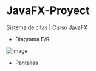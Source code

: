 # JavaFX-Proyect
Sistema de citas | Curso JavaFX


+ Diagrama E/R

![image](https://github.com/p-zamora/JavaFX-Proyect/assets/56277246/741838fe-0d49-43ca-aade-25764a40d093)


  
+ Pantallas 
